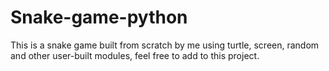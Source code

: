 # Snake-game-python
This is a snake game built from scratch by me using turtle, screen, random and other user-built modules, feel free to add to this project.
